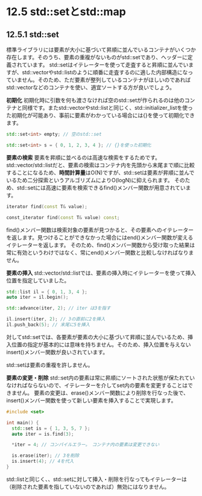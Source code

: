 # 12.5 std::setとstd::map

## 12.5.1 std::set
標準ライブラリには要素が大小に基づいて昇順に並んでいるコンテナがいくつか存在します。そのうち、要素の重複がないものがstd::set<T>であり、<set>ヘッダーに定義されています。
std::setはイテレーターを使って走査すると昇順に並んでいますが、std::vectorやstd::listのように順番に走査するのに適した内部構造になっていません。そのため、ただ要素が整列しているコンテナがほしいのであればstd::vectorなどのコンテナを使い、適宜ソートする方が良いでしょう。

**初期化**
初期化時に引数を何も渡さなければ空のstd::setが作られるのは他のコンテナと同様です。またstd::vectorやstd::listと同じく、std::initializer_listを使った初期化が可能あり、事前に要素がわかっている場合には{}を使って初期化できます。
```C++
std::set<int> empty; // 空のstd::set

std::set<int> s = { 0, 1, 2, 3, 4 }; // {}を使った初期化
```

**要素の検索**
要素を昇順に並べるのは高速な検索をするためです。std::vector/std::listだと、要素の検索はコンテナ内を先頭から末尾まで順に比較することになるため、**時間計算量**はO(N)ですが、std::setは要素が昇順に並んでいるため二分探索というアルゴリズムによりO(logN)に抑えられます。
そのため、std::setには高速に要素を検索できるfind()メンバー関数が用意されています。
```C++
iterator find(const T& value);

const_iterator find(const T& value) const;
```

find()メンバー関数は検索対象の要素が見つかると、その要素へのイテレーターを返します。見つけることができなかった場合にはend()メンバー関数が変えるイテレーターを返します。
そのため、find()メンバー関数から受け取った結果は常に有効というわけではなく、常にend()メンバー関数と比較しなければなりません。

**要素の挿入**
std::vector/std::listでは、要素の挿入時にイテレーターを使って挿入位置を指定していました。
```C++
std::list il = { 0, 1, 3, 4 };
auto iter = il.begin();

std::advance(iter, 2); // iter は3を指す

il.insert(iter, 2); // 3の直前に2を挿入
il.push_back(5); // 末尾に5を挿入
```

対してstd::setでは、各要素が要素の大小に基づいて昇順に並んでいるため、挿入位置の指定が基本的には意味を持ちません。そのため、挿入位置を与えないinsert()メンバー関数が良いされています。

std::setは要素の重複を許しません。

**要素の変更・削除**
std::set内の要素は常に昇順にソートされた状態が保たれていなければならないので、イテレーターを介してset内の要素を変更することはできません。
要素の変更は、erase()メンバー関数により削除を行なった後で、insert()メンバー関数を使って新しい要素を挿入することで実現します。

```C++
#include <set>

int main() {
  std::set is = { 1, 3, 5, 7 };
  auto iter = is.find(3);

  *iter = 4; // コンパイルエラー。　コンテナ内の要素は変更できない

  is.erase(iter); // 3を削除
  is.insert(4); // 4を代入
}
```

std::listと同じく、、std::setに対して挿入・削除を行なってもイテレーターは（削除された要素を指していないのであれば）無効にはなりません。
